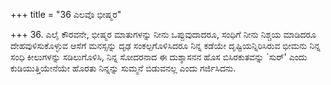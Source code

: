 +++
title = "36 ಎಲವೊ ಭೀಷ್ಮರ"

+++
36. ಎಲೈ ಕೌರವನೇ, ಭೀಷ್ಮರ ಮಾತುಗಳನ್ನು ನೀನು ಒಪ್ಪುವುದಾದರೂ, ಸಂಧಿಗೆ ನೀನು ನಿಶ್ಚಯ ಮಾಡಿದರೂ ದೇಹವುಳಿಸುಕೊಳ್ಳುವ ಆಸೆಗೆ ಮನಸ್ಸನ್ನು ದೃಢ ಸಂಕಲ್ಪಗೊಳಿಸಿದರೂ ನಿನ್ನ ಕಡೆಯೇ ದೃಷ್ಟಿಯನ್ನಿರಿಸಿರುವ ಭೀಮನು ನಿನ್ನ ಸಂಧಿ ಕೀಲುಗಳನ್ನು ಸಡಿಲುಗೊಳಿಸಿ, ನಿನ್ನ ಸೋದರನಾದ ಈ ದುಶ್ಶಾಸನನ ಹೊಸ ಬಿಸಿರಕುತವನ್ನು `ಸುರ್' ಎಂದು ಕುಡಿಯುತ್ತಿಯೇನೆಯೇ ಹೊರತು ನಿನ್ನನ್ನು  ಸುಮ್ಮನೆ ಬಿಡುವನಲ್ಲ ಎಂದು ಗರ್ಜಿಸಿದನು.